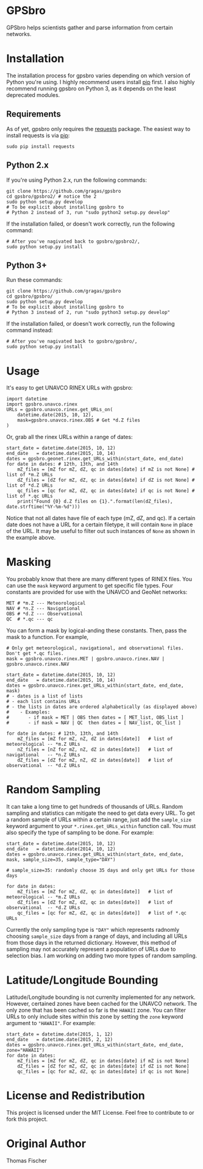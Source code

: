 # GPSbro

GPSbro helps scientists gather and parse information from certain networks.

# Installation

The installation process for gpsbro varies depending on which version of Python you're using. I highly recommend users install [pip](http://pip.readthedocs.org/en/stable/installing/) first. I also highly recommend running gpsbro on Python 3, as it depends on the least deprecated modules.

## Requirements

As of yet, gpsbro only requires the [requests](http://docs.python-requests.org/en/latest/) package. The easiest way to install requests is via [pip](http://pip.readthedocs.org/en/stable/installing/):

```
sudo pip install requests
```

## Python 2.x

If you're using Python 2.x, run the following commands:

```
git clone https://github.com/gragas/gpsbro
cd gpsbro/gpsbro2/ # notice the 2
sudo python setup.py develop
# To be explicit about installing gpsbro to
# Python 2 instead of 3, run "sudo python2 setup.py develop"
```

If the installation failed, or doesn't work correctly, run the following command:

```
# After you've nagivated back to gpsbro/gpsbro2/,
sudo python setup.py install
```

## Python 3+

Run these commands:

```
git clone https://github.com/gragas/gpsbro
cd gpsbro/gpsbro/
sudo python setup.py develop
# To be explicit about installing gpsbro to
# Python 3 instead of 2, run "sudo python3 setup.py develop"
```

If the installation failed, or doesn't work correctly, run the following command instead:

```
# After you've nagivated back to gpsbro/gpsbro/,
sudo python setup.py install
```

# Usage

It's easy to get UNAVCO RINEX URLs with gpsbro:

```
import datetime
import gpsbro.unavco.rinex
URLs = gpsbro.unavco.rinex.get_URLs_on(
    datetime.date(2015, 10, 12),
    mask=gpsbro.unavco.rinex.OBS # Get *d.Z files
)
```

Or, grab all the rinex URLs within a range of dates:

```
start_date = datetime.date(2015, 10, 12)
end_date   = datetime.date(2015, 10, 14)
dates = gpsbro.geonet.rinex.get_URLs_within(start_date, end_date)
for date in dates: # 12th, 13th, and 14th
    mZ_files = [mZ for mZ, dZ, qc in dates[date] if mZ is not None] # list of *m.Z URLs
    dZ_files = [dZ for mZ, dZ, qc in dates[date] if dZ is not None] # list of *d.Z URLs
    qc_files = [qc for mZ, dZ, qc in dates[date] if qc is not None] # list of *.qc URLs
    print("Found {0} d.Z files on {1}.".format(len(dZ_files), date.strftime("%Y-%m-%d")))
```

Notice that not all dates have file of each type (mZ, dZ, and qc). If a certain date does not have a URL for a certain filetype, it will contain `None` in place of the URL. It may be useful to filter out such instances of `None` as shown in the example above.

# Masking

You probably know that there are many different types of RINEX files. You can use the `mask` keyword argument to get specific file types. Four constants are provided for use with the UNAVCO and GeoNet networks:

```
MET # *m.Z --- Meteorological
NAV # *n.Z --- Navigational
OBS # *d.Z --- Observational
QC  # *.qc --- qc
```

You can form a mask by logical-anding these constants. Then, pass the mask to a function. For example,

```
# Only get meteorological, navigational, and observational files. Don't get *.qc files.
mask = gpsbro.unavco.rinex.MET | gpsbro.unavco.rinex.NAV | gpsbro.unavco.rinex.NAV

start_date = datetime.date(2015, 10, 12)
end_date   = datetime.date(2015, 10, 14)
dates = gpsbro.unavco.rinex.get_URLs_within(start_date, end_date, mask)
# - dates is a list of lists
# - each list contains URLs
# - the lists in dates are ordered alphabetically (as displayed above)
#    - Examples:
#       - if mask = MET | OBS then dates = [ MET_list, OBS_list ]
#       - if mask = NAV | QC  then dates = [ NAV_list, QC_list ]

for date in dates: # 12th, 13th, and 14th
    mZ_files = [mZ for mZ, nZ, dZ in dates[date]]   # list of meteorological -- *m.Z URLs
    nZ_files = [nZ for mZ, nZ, dZ in dates[date]]   # list of navigational   -- *n.Z URLs
    dZ_files = [dZ for mZ, nZ, dZ in dates[date]]   # list of observational  -- *d.Z URLs
```

# Random Sampling

It can take a long time to get hundreds of thousands of URLs. Random sampling and statistics can mitigate the need to get data every URL. To get a random sample of URLs within a certain range, just add the `sample_size` keyword argument to your `*.rinex.get_URLs_within` function call. You must also specify the type of sampling to be done. For example:

```
start_date = datetime.date(2015, 10, 12)
end_date   = datetime.date(2014, 10, 12)
dates = gpsbro.unavco.rinex.get_URLs_within(start_date, end_date, mask, sample_size=35, sample_type="DAY")

# sample_size=35: randomly choose 35 days and only get URLs for those days

for date in dates:
    mZ_files = [mZ for mZ, dZ, qc in dates[date]]   # list of meteorological -- *m.Z URLs
    dZ_files = [dZ for mZ, dZ, qc in dates[date]]   # list of observational  -- *d.Z URLs
    qc_files = [qc for mZ, dZ, qc in dates[date]]   # list of *.qc URLs
```

Currently the only sampling type is `"DAY"` which represents radnomly choosing `sample_size` days from a range of days, and including all URLs from those days in the returned dictionary. However, this method of sampling may not accurately represent a population of URLs due to selection bias. I am working on adding two more types of random sampling. 

# Latitude/Longitude Bounding

Latitude/Longitude bounding is not currenlty implemented for any network. However, certained zones have been cached for the UNAVCO network. The only zone that has been cached so far is the `HAWAII` zone. You can filter URLs to only include sites within this zone by setting the `zone` keyword argument to `"HAWAII"`. For example:

```
start_date = datetime.date(2015, 1, 12)
end_date   = datetime.date(2015, 2, 12)
dates = gpsbro.unavco.rinex.get_URLs_within(start_date, end_date, zone="HAWAII")
for date in dates:
    mZ_files = [mZ for mZ, dZ, qc in dates[date] if mZ is not None]
    dZ_files = [dZ for mZ, dZ, qc in dates[date] if dZ is not None]
    qc_files = [qc for mZ, dZ, qc in dates[date] if qc is not None]
```

# License and Redistribution

This project is licensed under the MIT License. Feel free to contribute to or fork this project.

# Original Author

Thomas Fischer

